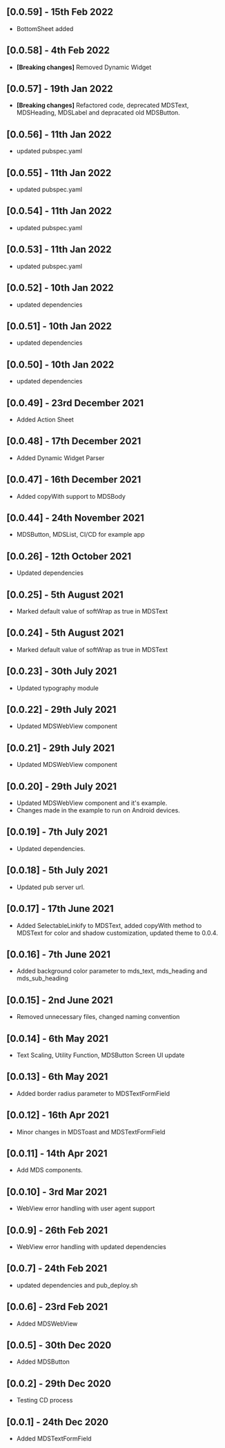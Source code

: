 ## [0.0.59] - 15th Feb 2022

* BottomSheet added

## [0.0.58] - 4th Feb 2022

* **[Breaking changes]** Removed Dynamic Widget

## [0.0.57] - 19th Jan 2022

* **[Breaking changes]** Refactored code, deprecated MDSText, MDSHeading, MDSLabel and depracated old MDSButton.

## [0.0.56] - 11th Jan 2022

* updated pubspec.yaml

## [0.0.55] - 11th Jan 2022

* updated pubspec.yaml

## [0.0.54] - 11th Jan 2022

* updated pubspec.yaml

## [0.0.53] - 11th Jan 2022

* updated pubspec.yaml

## [0.0.52] - 10th Jan 2022

* updated dependencies

## [0.0.51] - 10th Jan 2022

* updated dependencies

## [0.0.50] - 10th Jan 2022

* updated dependencies

## [0.0.49] - 23rd December 2021

* Added Action Sheet

## [0.0.48] - 17th December 2021

* Added Dynamic Widget Parser

## [0.0.47] - 16th December 2021

* Added copyWith support to MDSBody

## [0.0.44] - 24th November 2021

* MDSButton, MDSList, CI/CD for example app

## [0.0.26] - 12th October 2021

* Updated dependencies

## [0.0.25] - 5th August 2021

* Marked default value of softWrap as true in MDSText

## [0.0.24] - 5th August 2021

* Marked default value of softWrap as true in MDSText

## [0.0.23] - 30th July 2021

* Updated typography module

## [0.0.22] - 29th July 2021

* Updated MDSWebView component

## [0.0.21] - 29th July 2021

* Updated MDSWebView component

## [0.0.20] - 29th July 2021

* Updated MDSWebView component and it's example.
* Changes made in the example to run on Android devices.

## [0.0.19] - 7th July 2021

* Updated dependencies.

## [0.0.18] - 5th July 2021

* Updated pub server url.

## [0.0.17] - 17th June 2021

* Added SelectableLinkify to MDSText, added copyWith method to MDSText for color and shadow customization, updated theme to 0.0.4.

## [0.0.16] - 7th June 2021

* Added background color parameter to mds_text, mds_heading and mds_sub_heading

## [0.0.15] - 2nd June 2021

* Removed unnecessary files, changed naming convention

## [0.0.14] - 6th May 2021

* Text Scaling, Utility Function, MDSButton Screen UI update

## [0.0.13] - 6th May 2021

* Added border radius parameter to MDSTextFormField

## [0.0.12] - 16th Apr 2021

* Minor changes in MDSToast and MDSTextFormField

## [0.0.11] - 14th Apr 2021

* Add MDS components.

## [0.0.10] - 3rd Mar 2021

* WebView error handling with user agent support

## [0.0.9] - 26th Feb 2021

* WebView error handling with updated dependencies

## [0.0.7] - 24th Feb 2021

* updated dependencies and pub_deploy.sh

## [0.0.6] - 23rd Feb 2021

* Added MDSWebView

## [0.0.5] - 30th Dec 2020

* Added MDSButton

## [0.0.2] - 29th Dec 2020

* Testing CD process

## [0.0.1] - 24th Dec 2020

* Added MDSTextFormField
